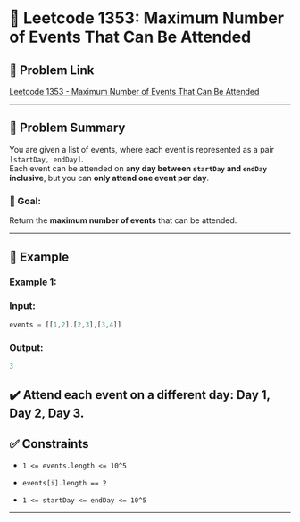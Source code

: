 # 📅 Leetcode 1353: Maximum Number of Events That Can Be Attended

## 🔗 Problem Link
[Leetcode 1353 - Maximum Number of Events That Can Be Attended](https://leetcode.com/problems/maximum-number-of-events-that-can-be-attended/)

---

## 🧠 Problem Summary

You are given a list of events, where each event is represented as a pair `[startDay, endDay]`.  
Each event can be attended on **any day between `startDay` and `endDay` inclusive**, but you can **only attend one event per day**.

### 🎯 Goal:
Return the **maximum number of events** that can be attended.

---

## 🧪 Example

### Example 1:
### Input: 
```python
events = [[1,2],[2,3],[3,4]]
```
### Output:
```python
3
```
✔️ Attend each event on a different day: Day 1, Day 2, Day 3.
----
## ✅ Constraints
  + `1 <= events.length <= 10^5`

  + `events[i].length == 2`

  + `1 <= startDay <= endDay <= 10^5`


-----
    

